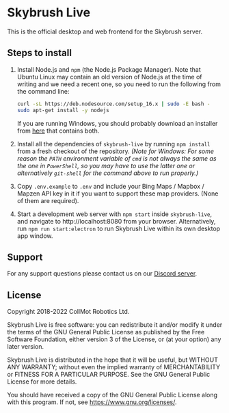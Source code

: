 Skybrush Live
=============

This is the official desktop and web frontend for the Skybrush server.

Steps to install
----------------

1. Install Node.js and `npm` (the Node.js Package Manager). Note that Ubuntu
   Linux may contain an old version of Node.js at the time of writing and we
   need a recent one, so you need to run the following from the command line:

   ```sh
   curl -sL https://deb.nodesource.com/setup_16.x | sudo -E bash -
   sudo apt-get install -y nodejs
   ```

   If you are running Windows, you should probably download an installer from
   [here](https://nodejs.org/en/download/) that contains both.

2. Install all the dependencies of `skybrush-live` by running `npm install`
   from a fresh checkout of the repository.
   _(Note for Windows: For some reason the `PATH` environment variable of
   `cmd` is not always the same as the one in `PowerShell`, so you may have
   to use the latter one or alternatively `git-shell` for the command above
   to run properly.)_

3. Copy `.env.example` to `.env` and include your Bing Maps / Mapbox / Mapzen
   API key in it if you want to support these map providers. (None of them
   are required).

4. Start a development web server with `npm start` inside `skybrush-live`, and
   navigate to http://localhost:8080 from your browser. Alternatively, run
   `npm run start:electron` to run Skybrush Live within its own desktop app
   window.

Support
-------

For any support questions please contact us on our [Discord
server](https://skybrush.io/r/discord).

License
-------

Copyright 2018-2022 CollMot Robotics Ltd.

Skybrush Live is free software: you can redistribute it and/or modify it under
the terms of the GNU General Public License as published by the Free Software
Foundation, either version 3 of the License, or (at your option) any later
version.

Skybrush Live is distributed in the hope that it will be useful, but WITHOUT
ANY WARRANTY; without even the implied warranty of MERCHANTABILITY or
FITNESS FOR A PARTICULAR PURPOSE. See the GNU General Public License for
more details.

You should have received a copy of the GNU General Public License along with
this program. If not, see <https://www.gnu.org/licenses/>.
